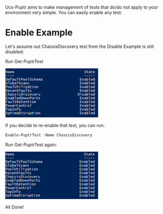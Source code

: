 Ucs-Puptr aims to make management of tests that do/do not apply to your environment very simple.
You can easily enable any test:

# Enable Example

Let's assume out ChassisDiscovery test from the Disable Example is still disabled:

Run Get-PuptrTest

[![Source](images/disable-puptrtest.png)](images/disable-puptrtest.png)

If you decide to re-enable that test, you can run:

```PowerShell
Enable-PuptrTest -Name ChassisDiscovery
```

Run Get-PuptrTest again:

[![Source](images/get-puptrtest.png)](images/get-puptrtest.png)

All Done!